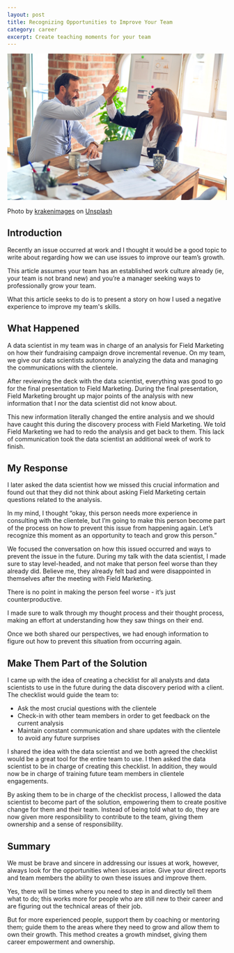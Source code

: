 ```yaml
---
layout: post
title: Recognizing Opportunities to Improve Your Team
category: career
excerpt: Create teaching moments for your team
---
```


![Blog Splash](/images/Opportunities-Improvement/splash.jpg)

Photo by [krakenimages](https://unsplash.com/@krakenimages?utm_source=unsplash&utm_medium=referral&utm_content=creditCopyText) on [Unsplash](https://unsplash.com/s/photos/work?utm_source=unsplash&utm_medium=referral&utm_content=creditCopyText)
  

## Introduction

Recently an issue occurred at work and I thought it would be a good topic to write about regarding how we can use issues to improve our team’s growth.

This article assumes your team has an established work culture already (ie, your team is not brand new) and you’re a manager seeking ways to professionally grow your team.

What this article seeks to do is to present a story on how I used a negative experience to improve my team's skills.

## What Happened

A data scientist in my team was in charge of an analysis for Field Marketing on how their fundraising campaign drove incremental revenue. On my team, we give our data scientists autonomy in analyzing the data and managing the communications with the clientele.

After reviewing the deck with the data scientist, everything was good to go for the final presentation to Field Marketing. During the final presentation, Field Marketing brought up major points of the analysis with new information that I nor the data scientist did not know about. 

This new information literally changed the entire analysis and we should have caught this during the discovery process with Field Marketing. We told Field Marketing we had to redo the analysis and get back to them. This lack of communication took the data scientist an additional week of work to finish.

## My Response

I later asked the data scientist how we missed this crucial information and found out that they did not think about asking Field Marketing certain questions related to the analysis. 

In my mind, I thought “okay, this person needs more experience in consulting with the clientele, but I’m going to make this person become part of the process on how to prevent this issue from happening again. Let’s recognize this moment as an opportunity to teach and grow this person.”

We focused the conversation on how this issued occurred and ways to prevent the issue in the future. During my talk with the data scientist, I made sure to stay level-headed, and not make that person feel worse than they already did. Believe me, they already felt bad and were disappointed in themselves after the meeting with Field Marketing. 

There is no point in making the person feel worse - it’s just counterproductive.

I made sure to walk through my thought process and their thought process, making an effort at understanding how they saw things on their end.

Once we both shared our perspectives, we had enough information to figure out how to prevent this situation from occurring again.

## Make Them Part of the Solution

I came up with the idea of creating a checklist for all analysts and data scientists to use in the future during the data discovery period with a client. The checklist would guide the team to:

* Ask the most crucial questions with the clientele
* Check-in with other team members in order to get feedback on the current analysis
* Maintain constant communication and share updates with the clientele to avoid any future surprises

I shared the idea with the data scientist and we both agreed the checklist would be a great tool for the entire team to use. I then asked the data scientist to be in charge of creating this checklist. In addition, they would now be in charge of training future team members in clientele engagements.

By asking them to be in charge of the checklist process, I allowed the data scientist to become part of the solution, empowering them to create positive change for them and their team. Instead of being told what to do, they are now given more responsibility to contribute to the team, giving them ownership and a sense of responsibility.

## Summary

We must be brave and sincere in addressing our issues at work, however, always look for the opportunities when issues arise. Give your direct reports and team members the ability to own these issues and improve them.

Yes, there will be times where you need to step in and directly tell them what to do; this works more for people who are still new to their career and are figuring out the technical areas of their job.

But for more experienced people, support them by coaching or mentoring them; guide them to the areas where they need to grow and allow them to own their growth. This method creates a growth mindset, giving them career empowerment and ownership.
